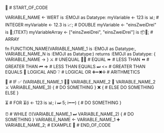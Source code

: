 🚩 # START_OF_CODE

VARIABLE_NAME <- WERT is :EMOJI as Datatype:
myVariable <- 123 is 📊; # INTEGER
myVariable <- 12.3 is 📈; # DOUBLE
myVariable <- "einsZweiDrei" is 📝;(TEXT)
myVariableArray <- ["einsZweiDrei", "einsZweiDrei"]  is 📦📝; # ARRAY

fn FUNCTION_NAME(VARIABLE_NAME_1 is :EMOJI as Datatype:, VARIABLE_NAME_N is :EMOJI as Datatype:) returns :EMOJI as Datatype:
{
    VARIABLE_NAME ->
}
󠀼⚔ # UNEQUAL
🏳️‍🌈 # EQUAL
⏩ # LESS THAN
⏪ # GREATER THAN
⏮ => # LESS THAN EQUALS
⏭ <= # GREATER THAN EQUALS
🔗 LOGICAL AND
❔ # LOGICAL OR
➕➖✖➗ # ARITHMETICS

🧐 # IF
✅ (VARIABLE_NAME_1 🏳️‍🌈 VARIABLE_NAME_2 🔗 VARIABLE_NAME_2 ⚔ VARIABLE_NAME_3)
{
    # DO SOMETHING
}
❌
{
    # ELSE DO SOMETHING ELSE
}

⏳ # FOR
⏳(i <- 123 is 📊; i ⏭ 5; i➖➖)
{
    # DO SOMETHING
}

⏰ # WHILE
⏰(VARIABLE_NAME_1 ⏭ VARIABLE_NAME_2)
{
    # DO SOMETHING
}
VARIABLE_NAME <- VARIABLE_NAME_1 ➕ VARIABLE_NAME_2; # EXAMPLE
🏁 # END_OF_CODE